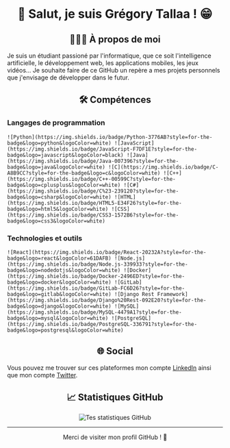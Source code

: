 <div align=center>

# 👋 Salut, je suis Grégory Tallaa ! 😁

## 👨🏻‍💻 À propos de moi

</div>

Je suis un étudiant passioné par l'informatique, que ce soit l'intelligence artificielle, le développement web, les applications mobiles, les jeux vidéos...
Je souhaite faire de ce GitHub un repère a mes projets personnels que j'envisage de développer dans le futur.

<div align=center>

## 🛠️ Compétences

</div>

### Langages de programmation

    ![Python](https://img.shields.io/badge/Python-3776AB?style=for-the-badge&logo=python&logoColor=white) ![JavaScript](https://img.shields.io/badge/JavaScript-F7DF1E?style=for-the-badge&logo=javascript&logoColor=black) ![Java](https://img.shields.io/badge/Java-007396?style=for-the-badge&logo=java&logoColor=white) ![C](https://img.shields.io/badge/C-A8B9CC?style=for-the-badge&logo=c&logoColor=white) ![C++](https://img.shields.io/badge/C++-00599C?style=for-the-badge&logo=cplusplus&logoColor=white) ![C#](https://img.shields.io/badge/C%23-239120?style=for-the-badge&logo=csharp&logoColor=white) ![HTML](https://img.shields.io/badge/HTML5-E34F26?style=for-the-badge&logo=html5&logoColor=white) ![CSS](https://img.shields.io/badge/CSS3-1572B6?style=for-the-badge&logo=css3&logoColor=white)


### Technologies et outils


    ![React](https://img.shields.io/badge/React-20232A?style=for-the-badge&logo=react&logoColor=61DAFB) ![Node.js](https://img.shields.io/badge/Node.js-339933?style=for-the-badge&logo=nodedotjs&logoColor=white) ![Docker](https://img.shields.io/badge/Docker-2496ED?style=for-the-badge&logo=docker&logoColor=white) ![GitLab](https://img.shields.io/badge/GitLab-FC6D26?style=for-the-badge&logo=gitlab&logoColor=white) ![Django Rest Framework](https://img.shields.io/badge/Django%20Rest-092E20?style=for-the-badge&logo=django&logoColor=white) ![MySQL](https://img.shields.io/badge/MySQL-4479A1?style=for-the-badge&logo=mysql&logoColor=white) ![PostgreSQL](https://img.shields.io/badge/PostgreSQL-336791?style=for-the-badge&logo=postgresql&logoColor=white)

<div align=center>

## 🌐 Social

</div>

Vous pouvez me trouver sur ces plateformes mon compte [LinkedIn](https://www.linkedin.com/in/gregory-tallaa) ainsi que mon compte [Twitter](https://twitter.com/gregory_tallaa).
<!-- - [Portfolio](lien vers portfolio personnel) -->

<div align=center>

## 📈 Statistiques GitHub

![Tes statistiques GitHub](https://github-readme-stats.vercel.app/api?username=GreggHwzz&show_icons=true&theme=radical)

-----

Merci de visiter mon profil GitHub ! 💖
</div>

<!--
**GreggHwzz/GreggHwzz** is a ✨ _special_ ✨ repository because its `README.md` (this file) appears on your GitHub profile.

Here are some ideas to get you started:

- 🔭 I’m currently working on ...
- 🌱 I’m currently learning ...
- 👯 I’m looking to collaborate on ...
- 🤔 I’m looking for help with ...
- 💬 Ask me about ...
- 📫 How to reach me: ...
- 😄 Pronouns: ...
- ⚡ Fun fact: ...
-->
